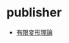 # publisher
- [有限変形理論](https://00kenno.github.io/publisher/pages/Equations_of_Equilibrium_of_a_Bent_Elastic_Rod.html)
